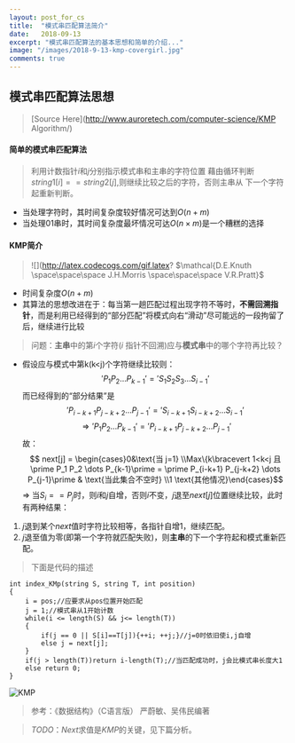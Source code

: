 ```yaml
---
layout: post_for_cs
title:  "模式串匹配算法简介"
date:   2018-09-13
excerpt: "模式串匹配算法的基本思想和简单的介绍..."
image: "/images/2018-9-13-kmp-covergirl.jpg"
comments: true
---
```


## 模式串匹配算法思想
> [Source Here](http://www.auroretech.com/computer-science/KMP Algorithm/)
#### 简单的模式串匹配算法
> 利用计数指针$i$和$j$分别指示模式串和主串的字符位置
藉由循环判断$string1[ i ] == string2[ j ]$,则继续比较之后的字符，否则主串从
下一个字符起重新判断。

- 当处理字符时，其时间复杂度较好情况可达到$O(n+m)$
- 当处理$01$串时，其时间复杂度最坏情况可达$O(n \times m)$是一个糟糕的选择

#### KMP简介
>![](http://latex.codecogs.com/gif.latex? $\mathcal{D.E.Knuth \space\space\space J.H.Morris \space\space\space V.R.Pratt}$

- 时间复杂度$O(n+m)$
- 其算法的思想改进在于：每当第一趟匹配过程出现字符不等时，**不需回溯指针**，而是利用已经得到的“部分匹配”将模式向右“滑动”尽可能远的一段拘留了后，继续进行比较
> 问题：**主串**中的第$i$个字符($i$ 指针不回溯)应与**模式串**中的哪个字符再比较？

- 假设应与模式中第k(k<j)个字符继续比较则：
$$ \prime P_1 P_2 \dots P_{k-1}\prime = \prime S_1 S_2 S_3 \dots S_{i-1} \prime$$
而已经得到的“部分结果”是
$$ \prime P_{i-k+1} P_{j-k+2} \dots P_{j-1}\prime = \prime S_{i-k+1} S_{i-k+2} \dots S_{i-1} \prime$$
$$ \Longrightarrow   \prime P_1 P_2 \dots P_{k-1}\prime = \prime P_{i-k+1} P_{j-k+2} \dots P_{j-1}\prime $$
故：
$$ next[j] = \begin{cases}0&\text{当 j=1} \\Max\{k\bracevert 1<k<j 且 \prime P_1 P_2 \dots P_{k-1}\prime = \prime P_{i-k+1} P_{j-k+2} \dots P_{j-1}\prime & \text{当此集合不空时} \\1 \text{其他情况}\end{cases}$$
$\Longrightarrow$
当$S_i == P_j$时，则$i$和$j$自增，否则$i$不变，$j$退至$next[j]$位置继续比较，此时有两种结果：
1. $j$退到某个$next$值时字符比较相等，各指针自增$1$，继续匹配。
2. $j$退至值为零(即第一个字符就匹配失败)，则**主串**的下一个字符起和模式重新匹配。
> 下面是代码的描述
```
int index_KMp(string S, string T, int position)
{
    i = pos;//应要求从pos位置开始匹配
    j = 1;//模式串从1开始计数
    while(i <= length(S) && j<= length(T))
    {
        if(j == 0 || S[i]==T[j]){++i; ++j;}//j=0时依旧使i,j自增
        else j = next[j];
    }
    if(j > length(T))return i-length(T);//当匹配成功时，j会比模式串长度大1
    else return 0;
}
```
![KMP](http://www.auroretech.com/images/2018-9-12-kmp.jpg)
> 参考：《数据结构》（C语言版） 严蔚敏、吴伟民编著

> $TODO：Next$求值是$KMP$的关键，见下篇分析。
